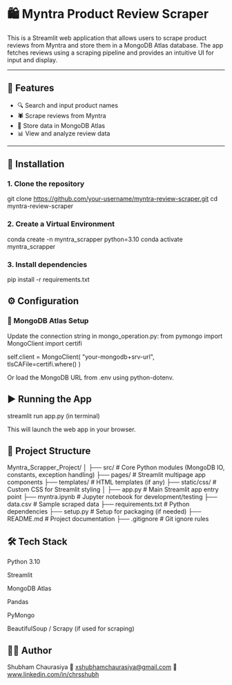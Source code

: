 # 🛍️ Myntra Product Review Scraper

This is a Streamlit web application that allows users to scrape product reviews from Myntra and store them in a MongoDB Atlas database. The app fetches reviews using a scraping pipeline and provides an intuitive UI for input and display.

---

## 📌 Features

- 🔍 Search and input product names
- 🕷️ Scrape reviews from Myntra
- 💾 Store data in MongoDB Atlas
- 📊 View and analyze review data

---

## 🚀 Installation
### 1. Clone the repository

git clone https://github.com/your-username/myntra-review-scraper.git
cd myntra-review-scraper

### 2. Create a Virtual Environment

conda create -n myntra_scrapper python=3.10
conda activate myntra_scrapper

### 3. Install dependencies

pip install -r requirements.txt

## ⚙️ Configuration
### 🔐 MongoDB Atlas Setup
Update the connection string in mongo_operation.py: 
from pymongo import MongoClient
import certifi

self.client = MongoClient(
    "your-mongodb+srv-url",
    tlsCAFile=certifi.where()
)

Or load the MongoDB URL from .env using python-dotenv.

## ▶️ Running the App
streamlit run app.py
(in terminal)

This will launch the web app in your browser.

## 📁 Project Structure
Myntra_Scrapper_Project/
│
├── src/                      # Core Python modules (MongoDB IO, constants, exception handling)
├── pages/                    # Streamlit multipage app components
├── templates/                # HTML templates (if any)
├── static/css/               # Custom CSS for Streamlit styling
│
├── app.py                    # Main Streamlit app entry point
├── myntra.ipynb              # Jupyter notebook for development/testing
├── data.csv                  # Sample scraped data
├── requirements.txt          # Python dependencies
├── setup.py                  # Setup for packaging (if needed)
├── README.md                 # Project documentation
├── .gitignore                # Git ignore rules


## 🛠️ Tech Stack
Python 3.10

Streamlit

MongoDB Atlas

Pandas

PyMongo

BeautifulSoup / Scrapy (if used for scraping)


## 🙋‍♂️ Author
Shubham Chaurasiya
📧 xshubhamchaurasiya@gmail.com
🔗 www.linkedin.com/in/chrsshubh

```bash




